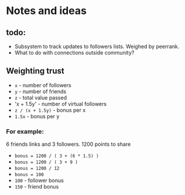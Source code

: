 Notes and ideas
===============


todo:
-----

* Subsystem to track updates to followers lists. Weighed by peerrank.
* What to do with connections outside community?

 
Weighting trust
---------------

* `x` - number of followers
* `y` - number of friends
* `z` - total value passed
* 'x + 1.5y' - number of virtual followers
* `z / (x + 1.5y)` - bonus per x
* `1.5x` - bonus per y 

### For example: ###

6 friends links and 3 followers. 1200 points to share

* `bonus = 1200 / ( 3 + (6 * 1.5) )`
* `bonus = 1200 / ( 3 + 9 )`
* `bonus = 1200 / 12`
* `bonus = 100`
* `100` - follower bonus
* `150` - friend bonus

